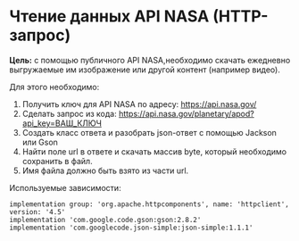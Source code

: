 # Чтение данных API NASA (HTTP-запрос)
**Цель:** с помощью публичного API NASA,необходимо скачать ежедневно выгружаемые им изображение или другой контент (например видео). 

Для этого необходимо:
1. Получить ключ для API NASA по адресу: https://api.nasa.gov/
2. Сделать запрос из кода: https://api.nasa.gov/planetary/apod?api_key=ВАШ_КЛЮЧ
3. Создать класс ответа и разобрать json-ответ с помощью Jackson или Gson
4. Найти поле url в ответе и скачать массив byte, который необходимо сохранить в файл.
5. Имя файла должно быть взято из части url.


Используемые зависимости:

    implementation group: 'org.apache.httpcomponents', name: 'httpclient', version: '4.5'
    implementation 'com.google.code.gson:gson:2.8.2'
    implementation 'com.googlecode.json-simple:json-simple:1.1.1'